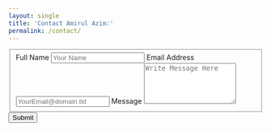 ```yaml
---
layout: single
title: 'Contact Amirul Azim:'
permalink: /contact/
---
```


<!-- modify this form HTML and place wherever you want your form -->

<form id="fs-frm" name="simple-contact-form" accept-charset="utf-8" action="https://formspree.io/f/mdorzpnn" method="post">
  <fieldset id="fs-frm-inputs">
    <label for="full-name">Full Name</label>
    <input type="text" name="name" id="full-name" placeholder="Your Name" required="">
    <label for="email-address">Email Address</label>
    <input type="email" name="_replyto" id="email-address" placeholder="YourEmail@domain.tld" required="">
    <label for="message">Message</label>
    <textarea rows="5" name="message" id="message" placeholder="Write Message Here" required=""></textarea>
    <input type="hidden" name="_subject" id="email-subject" value="Contact Form Submission">
  </fieldset>
  <input type="submit" value="Submit" class="btn btn--info">
</form>